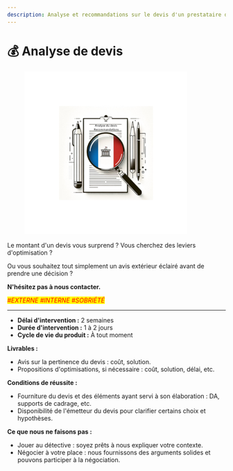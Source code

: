 ```yaml
---
description: Analyse et recommandations sur le devis d'un prestataire de service
---
```


# 💰 Analyse de devis

<figure><img src="../../.gitbook/assets/offre_accompagnement_tech_analyse_devis.png" alt="Image analyse de devis" width="375"><figcaption></figcaption></figure>

Le montant d'un devis vous surprend ? Vous cherchez des leviers d'optimisation ?

Ou vous souhaitez tout simplement un avis extérieur éclairé avant de prendre une décision ?



**N'hésitez pas à nous contacter.**



_<mark style="color:red;">#EXTERNE #INTERNE #SOBRIÉTÉ</mark>_

***



* **Délai d'intervention :** 2 semaines
* **Durée d'intervention :** 1 à 2 jours
* **Cycle de vie du produit :** À tout moment



**Livrables :**&#x20;

* Avis sur la pertinence du devis : coût, solution.
* Propositions d'optimisations, si nécessaire : coût, solution, délai, etc.



**Conditions de réussite :**&#x20;

* Fourniture du devis et des éléments ayant servi à son élaboration : DA, supports de cadrage, etc.
* Disponibilité de l'émetteur du devis pour clarifier certains choix et hypothèses.



**Ce que nous ne faisons pas :**&#x20;

* Jouer au détective : soyez prêts à nous expliquer votre contexte.
* Négocier à votre place : nous fournissons des arguments solides et pouvons participer à la négociation.


